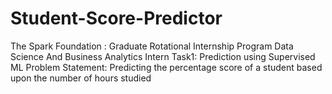 # Student-Score-Predictor
The Spark Foundation : Graduate Rotational Internship Program
Data Science And Business Analytics Intern
Task1: Prediction using Supervised ML
Problem Statement: Predicting the percentage score of a student based upon the number of hours studied
